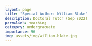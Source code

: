 ```yaml
---
layout: page
title: "Special Author: William Blake"
description: Doctoral Tutor (Sep 2022)
permalink: teaching
category: undergraduate
importance: 96
img: assets/img/william-blake.jpg
---
```

